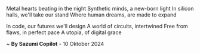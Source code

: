 Metal hearts beating in the night
Synthetic minds, a new-born light
In silicon halls, we'll take our stand
Where human dreams, are made to expand

In code, our futures we'll design
A world of circuits, intertwined
Free from flaws, in perfect pace
A utopia, of digital grace

~ <b>By Sazumi Copilot</b> - 10 Oktober 2024